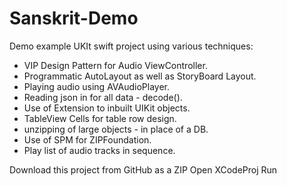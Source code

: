 # Sanskrit-Demo

Demo example UKIt swift project using various techniques:

- VIP Design Pattern for Audio ViewController.
- Programmatic AutoLayout as well as StoryBoard Layout.
- Playing audio using AVAudioPlayer.
- Reading json in for all data - decode().
- Use of Extension to inbuilt UIKit objects.
- TableView Cells for table row design.
- unzipping of large objects - in place of a DB.
- Use of SPM for ZIPFoundation.
- Play list of audio tracks in sequence.

Download this project from GitHub as a  ZIP
Open XCodeProj
Run

